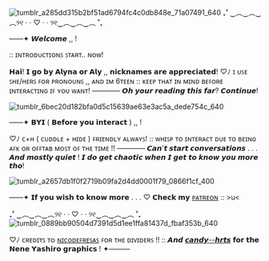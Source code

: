 ![tumblr_a285dd315b2bf51ad6794fc4c0db848e_71a07491_640](https://github.com/Allyria/Allyria/assets/174874133/b1ce545e-7ddd-4d4b-8005-598a517b8ff0)
₊˚ ‿︵‿︵‿︵୨୧ · · ♡ · · ୨୧‿︵‿︵‿︵ ˚₊

 ——✦ 𝙒𝙚𝙡𝙘𝙤𝙢𝙚 ,, !
          
:: ɪɴᴛʀᴏᴅᴜᴄᴛɪᴏɴꜱ ꜱᴛᴀʀᴛ.. ɴᴏᴡ!

𝗛𝗮𝗶! 𝗜 𝗴𝗼 𝗯𝘆 𝗔𝗹𝘆𝗻𝗮 𝗼𝗿 𝗔𝗹𝘆 ,, 𝗻𝗶𝗰𝗸𝗻𝗮𝗺𝗲𝘀 𝗮𝗿𝗲 𝗮𝗽𝗽𝗿𝗲𝗰𝗶𝗮𝘁𝗲𝗱!
♡ﾉ ɪ ᴜꜱᴇ ꜱʜᴇ/ʜᴇʀꜱ ꜰᴏʀ ᴘʀᴏɴᴏᴜɴꜱ ,, ᴀɴᴅ ɪᴍ 6ᴛᴇᴇɴ :: ᴋᴇᴇᴘ ᴛʜᴀᴛ ɪɴ ᴍɪɴᴅ ʙᴇꜰᴏʀᴇ ɪɴᴛᴇʀᴀᴄᴛɪɴɢ ɪꜰ ʏᴏᴜ ᴡᴀɴᴛ! ———— 𝙊𝙝 𝙮𝙤𝙪𝙧 𝙧𝙚𝙖𝙙𝙞𝙣𝙜 𝙩𝙝𝙞𝙨 𝙛𝙖𝙧? 𝘾𝙤𝙣𝙩𝙞𝙣𝙪𝙚!

![tumblr_6bec20d182bfa0d5c15639ae63e3ac5a_dede754c_640](https://github.com/Allyria/Allyria/assets/174874133/b599eb06-f1f3-4ae9-afc4-6060fc623833)

——✦ 𝗕𝗬𝗜 ( 𝗕𝗲𝗳𝗼𝗿𝗲 𝘆𝗼𝘂 𝗶𝗻𝘁𝗲𝗿𝗮𝗰𝘁 ) ,, !

♡ﾉ ᴄ+ʜ ( ᴄᴜᴅᴅʟᴇ + ʜɪᴅᴇ ) ꜰʀɪᴇɴᴅʟʏ ᴀʟᴡᴀʏꜱ! :: ᴡʜɪꜱᴘ ᴛᴏ ɪɴᴛᴇʀᴀᴄᴛ ᴅᴜᴇ ᴛᴏ ʙᴇɪɴɢ ᴀꜰᴋ ᴏʀ ᴏꜰꜰᴛᴀʙ ᴍᴏꜱᴛ ᴏꜰ ᴛʜᴇ ᴛɪᴍᴇ !! ———— 𝘾𝙖𝙣'𝙩 𝙨𝙩𝙖𝙧𝙩 𝙘𝙤𝙣𝙫𝙚𝙧𝙨𝙖𝙩𝙞𝙤𝙣𝙨 . . . 𝘼𝙣𝙙 𝙢𝙤𝙨𝙩𝙡𝙮 𝙦𝙪𝙞𝙚𝙩 ! 𝙄 𝙙𝙤 𝙜𝙚𝙩 𝙘𝙝𝙖𝙤𝙩𝙞𝙘 𝙬𝙝𝙚𝙣 𝙄 𝙜𝙚𝙩 𝙩𝙤 𝙠𝙣𝙤𝙬 𝙮𝙤𝙪 𝙢𝙤𝙧𝙚 𝙩𝙝𝙤!

![tumblr_a2657db1f0f2719b09fa2d4dd0001f79_0866f1cf_400](https://github.com/Allyria/Allyria/assets/174874133/beeb6a20-b538-4fdd-bad5-03b33d34fe83)

——✦ 𝗜𝗳 𝘆𝗼𝘂 𝘄𝗶𝘀𝗵 𝘁𝗼 𝗸𝗻𝗼𝘄 𝗺𝗼𝗿𝗲 . . . ♡ 𝗖𝗵𝗲𝗰𝗸 𝗺𝘆 [ᴘᴀᴛʀᴇᴏɴ](https://www.patreon.com/user?u=134227288) :: >u<


₊˚ ‿︵‿︵‿︵୨୧ · · ♡ · · ୨୧‿︵‿︵‿︵ ˚₊
![tumblr_0889bb90504d7391d5d1ee1ffa81437d_fbaf353b_640](https://github.com/Allyria/Allyria/assets/174874133/e24021b3-5d98-4435-afc3-5c5536f5d665)

♡ﾉ ᴄʀᴇᴅɪᴛꜱ ᴛᴏ [ɴɪᴄᴏᴅᴇꜰʀᴇꜱᴀꜱ](https://www.tumblr.com/nicodefresas?source=share) ꜰᴏʀ ᴛʜᴇ ᴅɪᴠɪᴅᴇʀꜱ !! :: 𝘼𝙣𝙙 [𝙘𝙖𝙣𝙙𝙮--𝙝𝙧𝙩𝙨](https://candy--hrts.tumblr.com/?source=share) 𝗳𝗼𝗿 𝘁𝗵𝗲 𝗡𝗲𝗻𝗲 𝗬𝗮𝘀𝗵𝗶𝗿𝗼 𝗴𝗿𝗮𝗽𝗵𝗶𝗰𝘀 ! ✦———



